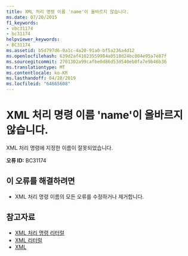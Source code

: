 ```yaml
---
title: XML 처리 명령 이름 'name'이 올바르지 않습니다.
ms.date: 07/20/2015
f1_keywords:
- vbc31174
- bc31174
helpviewer_keywords:
- BC31174
ms.assetid: b5d797d6-0a1c-4a20-91a0-bf5a236a4d12
ms.openlocfilehash: 639d2af41023559984a0518d24bc004e95a7e87f
ms.sourcegitcommit: 2701302a99cafbe0d86d53d540eb0fa7e9b46b36
ms.translationtype: MT
ms.contentlocale: ko-KR
ms.lasthandoff: 04/28/2019
ms.locfileid: "64665608"
---
```

# <a name="xml-processing-instruction-name-name-is-not-valid"></a>XML 처리 명령 이름 'name'이 올바르지 않습니다.
XML 처리 명령에 지정한 이름이 잘못되었습니다.  
  
 **오류 ID:** BC31174  
  
## <a name="to-correct-this-error"></a>이 오류를 해결하려면  
  
- XML 처리 명령 이름의 모든 오류를 수정하거나 제거합니다.  
  
## <a name="see-also"></a>참고자료

- [XML 처리 명령 리터럴](../../visual-basic/language-reference/xml-literals/xml-processing-instruction-literal.md)
- [XML 리터럴](../../visual-basic/language-reference/xml-literals/index.md)
- [XML](../../visual-basic/programming-guide/language-features/xml/index.md)
